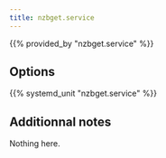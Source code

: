 ```yaml
---
title: nzbget.service
---
```


{{% provided_by "nzbget.service" %}}

## Options

{{% systemd_unit "nzbget.service" %}}

## Additionnal notes

Nothing here.
